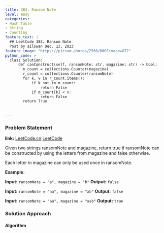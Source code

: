 ```yaml
---
title: 383. Ransom Note
level: easy
categories:
- Hash Table
- String
- Counting
feature_text: |
  ## LeetCode 383. Ransom Note
  Post by ailswan Dec. 13, 2023
feature_image: "https://picsum.photos/2560/600?image=872"
python_code: >
  class Solution:
      def canConstruct(self, ransomNote: str, magazine: str) -> bool:
        m_count = collections.Counter(magazine)
        r_count = collections.Counter(ransomNote)
        for k, v in r_count.items():
            if k not in m_count:
                return False
            if m_count[k] < v:
                return False
        return True
      
         
---
```


### Problem Statement
**link:**
[LeetCode.cn](https://leetcode.cn/problems/ransom-note/)
[LeetCode](https://leetcode.com/problems/ransom-note/)

Given two strings ransomNote and magazine, return true if ransomNote can be constructed by using the letters from magazine and false otherwise.

Each letter in magazine can only be used once in ransomNote.
 
**Example:**

**Input:** `ransomNote = "a", magazine = "b"`
**Output:** `false`
 
**Input:** `ransomNote = "aa", magazine = "ab"`
**Output:** `false`

**Input:** `ransomNote = "aa", magazine = "aab"`
**Output:** `true`

### Solution Approach
 

#### Algorithm
 
